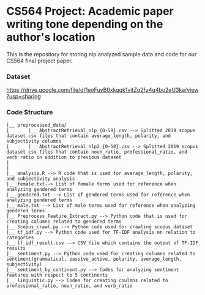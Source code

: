# CS564 Project: Academic paper writing tone depending on the author's location
This is the repository for storing nlp analyzed sample data and code for our CS564 final project paper.

### Dataset
https://drive.google.com/file/d/1eoFuvB0xkgqk1vjtZq2fu4q4bu2eU3ka/view?usp=sharing

### Code Structure
```
|__ preprocessed_data/
|       |__ AbstractRetrieval_nlp_{0-58}.csv --> Splitted 2019 scopus dataset csv files that contain average_length, polarity, and subjectivity columns
|       |__ AbstractRetrieval_nlp2_{0-58}.csv --> Splitted 2019 scopus dataset csv files that contain noun_ratio, professional_ratio, and verb ratio in addition to previous dataset
|
|
|__ analysis.R --> R code that is used for average_length, polarity, and subjectivity analysis
|__ female.txt--> List of female terms used for reference when analyzing gendered terms
|__ gendered.txt --> List of gendered terms used for reference when analyzing gendered terms
|__ male.txt --> List of male terms used for reference when analyzing gendered terms
|__ Preprocess_Feature_Extract.py --> Python code that is used for creating columns related to gendered terms
|__ Scopus_crawl.py --> Python code used for crawling scopus dataset
|__ tf_idf.py --> Python code used for TF-IDF analysis on relation to categories
|__ tf_idf_result.csv --> CSV file which contains the output of TF-IDF results
|__ sentiment.py --> Python code used for creating columns related to sentiment(grammatical, passive_active, polarity, average_length, subjectivity)
|__ sentiment_by_continent.py --> Codes for analyzing sentiment features with respect to 5 continents
|__ linguistic.py --> Codes for creating coulmns related to professional_ratio, noun_ratio, and verb_ratio
```
